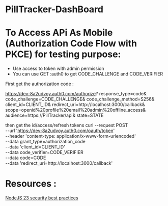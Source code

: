 # PillTracker-DashBoard


# To Access APi As Mobile (Authorization Code Flow with PKCE) for testing purpose:

- Use access to token with admin permission 
- You can use GET :auth0 to get CODE_CHALLENGE and CODE_VERIFIER


First get the authorization code : 

https://dev-8a2udvoy.auth0.com/authorize?
    response_type=code&
    code_challenge=CODE_CHALLENGE&
    code_challenge_method=S256&
    client_id=CLIENT_ID&
    redirect_uri=http://localhost:3000/callback&
    scope=openid%20profile%20email%20admin%20offline_access&
    audience=https://PillTracker/api&
    state=STATE

then get the id/access/refresh tokens
curl --request POST \
  --url 'https://dev-8a2udvoy.auth0.com/oauth/token' \
  --header 'content-type: application/x-www-form-urlencoded' \
  --data grant_type=authorization_code \
  --data 'client_id=CLIENT_ID' \
  --data code_verifier=CODE_VERIFIER \
  --data code=CODE \
  --data 'redirect_uri=http://localhost:3000/callback'
  


# Resources : 
[NodeJS 23 security best practices](https://medium.com/@nodepractices/were-under-attack-23-node-js-security-best-practices-e33c146cb87d)